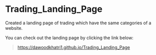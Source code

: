 # Trading_Landing_Page

Created a landing page of trading which have the same categories of a website.

You can check out the landing page by clicking the link below:

> https://dawoodkhatri1.github.io/Trading_Landing_Page
